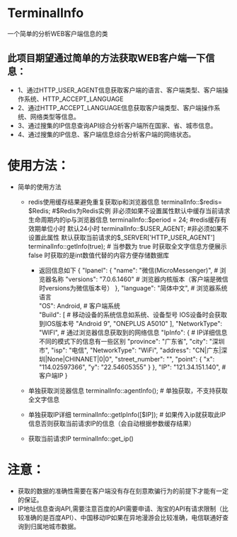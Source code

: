 # TerminalInfo
一个简单的分析WEB客户端信息的类
## 此项目期望通过简单的方法获取WEB客户端一下信息：
+ 1、通过HTTP_USER_AGENT信息获取客户端的语言、客户端类型、客户端操作系统、HTTP_ACCEPT_LANGUAGE
+ 2、通过HTTP_ACCEPT_LANGUAGE信息获取客户端类型、客户端操作系统、网络类型等信息。
+ 3、通过搜集的IP信息查询API综合分析客户端所在国家、省、城市信息。
+ 4、通过搜集的IP信息、客户端信息综合分析客户端的网络状态。
# 使用方法：
* 简单的使用方法


    * redis使用缓存结果避免重复获取ip和浏览器信息
        terminalInfo::$redis= $Redis;   #$Redis为Redis实例  非必须如果不设置属性默认中缓存当前请求生命周期内的ip与浏览器信息
        terminalInfo::$period = 24;     #redis缓存有效期单位小时  默认24小时
        terminalInfo::$USER_AGENT;      #非必须如果不设置此属性 默认获取当前请求的$_SERVER['HTTP_USER_AGENT']
        terminalInfo::getInfo(true);    # 当参数为 true 时获取全文字信息方便展示  false 时获取的是int数值代替的内容方便存储数据库
        * 返回信息如下
        {
                "Ipanel": {
                    "name": "微信(MicroMessenger)",             # 浏览器名称
                    "versions": "7.0.6.1460"                    # 浏览器内核版本（客户端是微信时versions为微信版本号）
                },
                "language": "简体中文",                         # 浏览器系统语言  
                "OS": Android,                                  # 客户端系统  
                "Build": [                                      # 移动设备的系统信息如系统、设备型号 IOS设备时会获取到IOS版本号
                    "Android 9",
                    "ONEPLUS A5010"
                ],
                "NetworkType": "WIFI",                          # 通过浏览器信息获取到的网络信息
                "IpInfo": {                                     # IP详细信息 不同的模式下的信息有一些区别
                    "province": "广东省",
                    "city": "深圳市",
                    "isp": "电信",
                    "NetworkType": "WiFi",
                    "address": "CN|广东|深圳|None|CHINANET|0|0",
                    "street_number": "",
                    "point": {
                        "x": "114.02597366",
                        "y": "22.54605355"
                    }
                },
                "IP": "121.34.151.140",                         # 客户端IP
            }
        
    * 单独获取浏览器信息
        terminalInfo::agentInfo();      # 单独获取，不支持获取全文字信息
    * 单独获取IP详细
        terminalInfo::getIpInfo([$IP]); # 如果传入ip就获取此IP信息否则获取当前请求IP的信息（会自动根据参数缓存结果）
    * 获取当前请求IP
        terminalInfo::get_ip()
# 注意：
+ 获取的数据的准确性需要在客户端没有存在刻意欺骗行为的前提下才能有一定的保证。
+ IP地址信息查询API,需要注意百度的API需要申请、淘宝的API有请求限制（比较准确的是百度API）、中国移动IP如果在异地漫游会比较准确，电信联通好查询到归属地城市数据。
